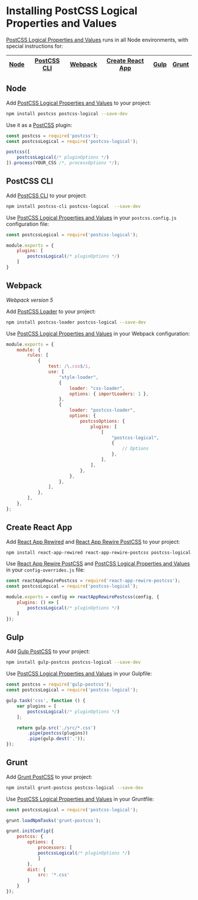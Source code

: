 # Installing PostCSS Logical Properties and Values

[PostCSS Logical Properties and Values] runs in all Node environments, with special instructions for:

| [Node](#node) | [PostCSS CLI](#postcss-cli) | [Webpack](#webpack) | [Create React App](#create-react-app) | [Gulp](#gulp) | [Grunt](#grunt) |
| --- | --- | --- | --- | --- | --- |

## Node

Add [PostCSS Logical Properties and Values] to your project:

```bash
npm install postcss postcss-logical --save-dev
```

Use it as a [PostCSS] plugin:

```js
const postcss = require('postcss');
const postcssLogical = require('postcss-logical');

postcss([
	postcssLogical(/* pluginOptions */)
]).process(YOUR_CSS /*, processOptions */);
```

## PostCSS CLI

Add [PostCSS CLI] to your project:

```bash
npm install postcss-cli postcss-logical  --save-dev
```

Use [PostCSS Logical Properties and Values] in your `postcss.config.js` configuration file:

```js
const postcssLogical = require('postcss-logical');

module.exports = {
	plugins: [
		postcssLogical(/* pluginOptions */)
	]
}
```

## Webpack

_Webpack version 5_

Add [PostCSS Loader] to your project:

```bash
npm install postcss-loader postcss-logical --save-dev
```

Use [PostCSS Logical Properties and Values] in your Webpack configuration:

```js
module.exports = {
	module: {
		rules: [
			{
				test: /\.css$/i,
				use: [
					"style-loader",
					{
						loader: "css-loader",
						options: { importLoaders: 1 },
					},
					{
						loader: "postcss-loader",
						options: {
							postcssOptions: {
								plugins: [
									[
										"postcss-logical",
										{
											// Options
										},
									],
								],
							},
						},
					},
				],
			},
		],
	},
};
```

## Create React App

Add [React App Rewired] and [React App Rewire PostCSS] to your project:

```bash
npm install react-app-rewired react-app-rewire-postcss postcss-logical --save-dev
```

Use [React App Rewire PostCSS] and [PostCSS Logical Properties and Values] in your
`config-overrides.js` file:

```js
const reactAppRewirePostcss = require('react-app-rewire-postcss');
const postcssLogical = require('postcss-logical');

module.exports = config => reactAppRewirePostcss(config, {
	plugins: () => [
		postcssLogical(/* pluginOptions */)
	]
});
```

## Gulp

Add [Gulp PostCSS] to your project:

```bash
npm install gulp-postcss postcss-logical --save-dev
```

Use [PostCSS Logical Properties and Values] in your Gulpfile:

```js
const postcss = require('gulp-postcss');
const postcssLogical = require('postcss-logical');

gulp.task('css', function () {
	var plugins = [
		postcssLogical(/* pluginOptions */)
	];

	return gulp.src('./src/*.css')
		.pipe(postcss(plugins))
		.pipe(gulp.dest('.'));
});
```

## Grunt

Add [Grunt PostCSS] to your project:

```bash
npm install grunt-postcss postcss-logical --save-dev
```

Use [PostCSS Logical Properties and Values] in your Gruntfile:

```js
const postcssLogical = require('postcss-logical');

grunt.loadNpmTasks('grunt-postcss');

grunt.initConfig({
	postcss: {
		options: {
			processors: [
			postcssLogical(/* pluginOptions */)
			]
		},
		dist: {
			src: '*.css'
		}
	}
});
```

[Gulp PostCSS]: https://github.com/postcss/gulp-postcss
[Grunt PostCSS]: https://github.com/nDmitry/grunt-postcss
[PostCSS]: https://github.com/postcss/postcss
[PostCSS CLI]: https://github.com/postcss/postcss-cli
[PostCSS Loader]: https://github.com/postcss/postcss-loader
[PostCSS Logical Properties and Values]: https://github.com/csstools/postcss-plugins/tree/main/plugins/postcss-logical
[React App Rewire PostCSS]: https://github.com/csstools/react-app-rewire-postcss
[React App Rewired]: https://github.com/timarney/react-app-rewired
